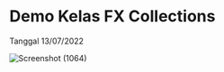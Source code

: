 # Demo Kelas FX Collections
Tanggal 13/07/2022

![Screenshot (1064)](https://user-images.githubusercontent.com/71547739/178670528-def51bab-d61e-4851-9642-de30c018994e.png)
